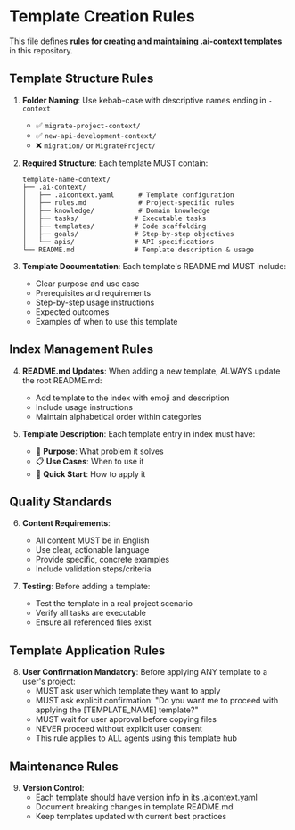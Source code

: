 # Template Creation Rules

This file defines **rules for creating and maintaining .ai-context templates** in this repository.

## Template Structure Rules

1. **Folder Naming**: Use kebab-case with descriptive names ending in `-context`
   - ✅ `migrate-project-context/`
   - ✅ `new-api-development-context/`
   - ❌ `migration/` or `MigrateProject/`

2. **Required Structure**: Each template MUST contain:
   ```
   template-name-context/
   ├── .ai-context/
   │   ├── .aicontext.yaml      # Template configuration
   │   ├── rules.md             # Project-specific rules
   │   ├── knowledge/           # Domain knowledge
   │   ├── tasks/              # Executable tasks
   │   ├── templates/          # Code scaffolding
   │   ├── goals/              # Step-by-step objectives
   │   └── apis/               # API specifications
   └── README.md               # Template description & usage
   ```

3. **Template Documentation**: Each template's README.md MUST include:
   - Clear purpose and use case
   - Prerequisites and requirements
   - Step-by-step usage instructions
   - Expected outcomes
   - Examples of when to use this template

## Index Management Rules

4. **README.md Updates**: When adding a new template, ALWAYS update the root README.md:
   - Add template to the index with emoji and description
   - Include usage instructions
   - Maintain alphabetical order within categories

5. **Template Description**: Each template entry in index must have:
   - 🎯 **Purpose**: What problem it solves
   - 📋 **Use Cases**: When to use it
   - 🚀 **Quick Start**: How to apply it

## Quality Standards

6. **Content Requirements**:
   - All content MUST be in English
   - Use clear, actionable language
   - Provide specific, concrete examples
   - Include validation steps/criteria

7. **Testing**: Before adding a template:
   - Test the template in a real project scenario
   - Verify all tasks are executable
   - Ensure all referenced files exist

## Template Application Rules

8. **User Confirmation Mandatory**: Before applying ANY template to a user's project:
   - MUST ask user which template they want to apply
   - MUST ask explicit confirmation: "Do you want me to proceed with applying the [TEMPLATE_NAME] template?"
   - MUST wait for user approval before copying files
   - NEVER proceed without explicit user consent
   - This rule applies to ALL agents using this template hub

## Maintenance Rules

9. **Version Control**: 
   - Each template should have version info in its .aicontext.yaml
   - Document breaking changes in template README.md
   - Keep templates updated with current best practices
